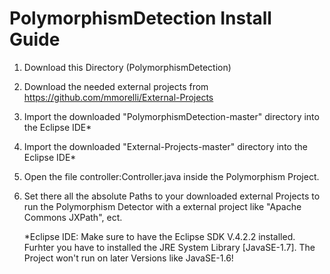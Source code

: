 PolymorphismDetection Install Guide
===================================

1) Download this Directory (PolymorphismDetection)<br />
2) Download the needed external projects from https://github.com/mmorelli/External-Projects

3) Import the downloaded "PolymorphismDetection-master" directory into the Eclipse IDE*
4) Import the downloaded "External-Projects-master" directory into the Eclipse IDE*

5) Open the file controller:Controller.java inside the Polymorphism Project.
6) Set there all the absolute Paths to your downloaded external Projects 
   to run the Polymorphism Detector with a external project like "Apache Commons JXPath", ect.
   
   
   *Eclipse IDE: Make sure to have the Eclipse SDK V.4.2.2 installed. 
                 Furhter you have to installed the JRE System Library [JavaSE-1.7]. 
                 The Project won't run on later Versions like JavaSE-1.6!
